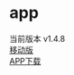 # app
当前版本 v1.4.8  
<a href="https://u.gecjt.com/u/h5">移动版</a>  
<a href="https://u.gecjt.com/u/app">APP下载</a>  
